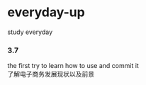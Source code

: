 # everyday-up
study everyday

### 3.7
  the first try to learn how to use and commit it  
  了解电子商务发展现状以及前景
